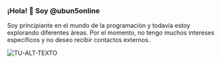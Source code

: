 ### ¡Hola! 👋 Soy @ubun5online

Soy principiante en el mundo de la programación y todavía estoy explorando diferentes áreas. Por el momento, no tengo muchos intereses específicos y no deseo recibir contactos externos.

<imagen>
 <source media="(prefiere-esquema-de-color: oscuro)" srcset="TU-IMAGEN-DE-MODO-OSCURO">
 <source media="(prefiere-esquema-de-color: claro)" srcset="TU-IMAGEN-DE-MODO-DE-LUZ">
 <img alt="TU-ALT-TEXTO" src="TU-IMAGEN-DEFECTUOSA">
</imagen>


<!---
ubun5online/ubun5online es un repositorio ✨ especial ✨ porque su `README.md` (este archivo) aparece en tu perfil de GitHub.
Puedes hacer clic en el enlace "Preview" para ver cómo se verán tus cambios.
--->
